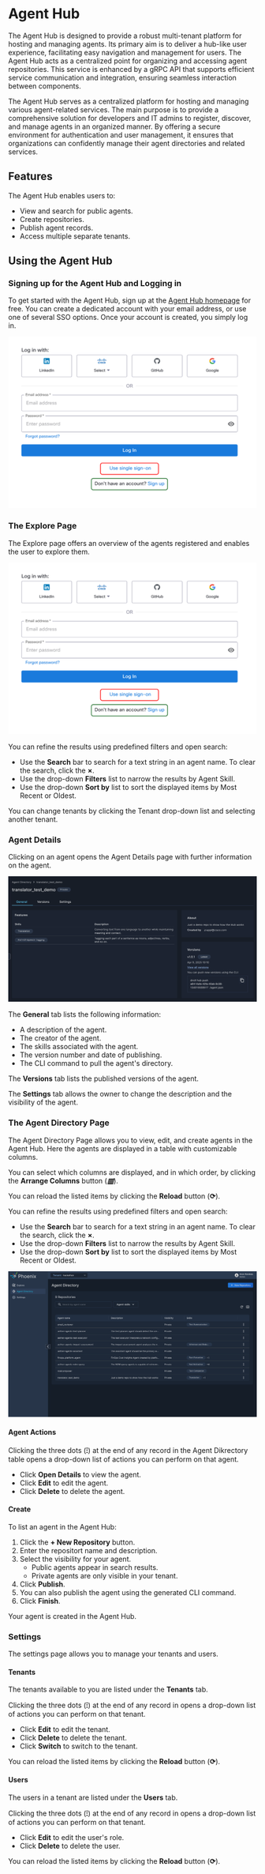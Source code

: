 # Agent Hub

The Agent Hub is designed to provide a robust multi-tenant platform for hosting and managing agents. Its primary aim is to deliver a hub-like user experience, facilitating easy navigation and management for users. The Agent Hub acts as a centralized point for organizing and accessing agent repositories. This service is enhanced by a gRPC API that supports efficient service communication and integration, ensuring seamless interaction between components.

The Agent Hub serves as a centralized platform for hosting and managing various agent-related services. The main purpose is to provide a comprehensive solution for developers and IT admins to register, discover, and manage agents in an organized manner. By offering a secure environment for authentication and user management, it ensures that organizations can confidently manage their agent directories and related services.

## Features

The Agent Hub enables users to:

* View and search for public agents.
* Create repositories.
* Publish agent records.
* Access multiple separate tenants.

## Using the Agent Hub

### Signing up for the Agent Hub and Logging in

To get started with the Agent Hub, sign up at the [Agent Hub homepage](https://phoenix.dev.outshift.ai) for free. You can create a dedicated account with your email address, or use one of several SSO options. Once your account is created, you simply log in.

![Logging in](./_static/login.png)

### The Explore Page

The Explore page offers an overview of the agents registered and enables the user to explore them.

![The Explore Page](./_static/login.png)

You can refine the results using predefined filters and open search:

* Use the **Search** bar to search for a text string in an agent name. To clear the search, click the **×**.
* Use the drop-down **Filters** list to narrow the results by Agent Skill.
* Use the drop-down **Sort by** list to sort the displayed items by Most Recent or Oldest.

You can change tenants by clicking the Tenant drop-down list and selecting another tenant.

### Agent Details

Clicking on an agent opens the Agent Details page with further information on the agent.

![The Agent Details Page](./_static/agent.png)

The **General** tab lists the following information:

* A description of the agent.
* The creator of the agent.
* The skills associated with the agent.
* The version number and date of publishing.
* The CLI command to pull the agent's directory.

The **Versions** tab lists the published versions of the agent.

The **Settings** tab allows the owner to change the description and the visibility of the agent.

### The Agent Directory Page

The Agent Directory Page allows you to view, edit, and create agents in the Agent Hub. Here the agents are displayed in a table with customizable columns.

You can select which columns are displayed, and in which order, by clicking the **Arrange Columns** button (***▥***).

You can reload the listed items by clicking the **Reload** button (**⟳**).

You can refine the results using predefined filters and open search:

* Use the **Search** bar to search for a text string in an agent name. To clear the search, click the **×**.
* Use the drop-down **Filters** list to narrow the results by Agent Skill.
* Use the drop-down **Sort by** list to sort the displayed items by Most Recent or Oldest.

![The Agent Directory Page](./_static/directory.png)

#### Agent Actions

Clicking the three dots (**⁝**) at the end of any record in the Agent Dikrectory table opens a drop-down list of actions you can perform on that agent.

* Click **Open Details** to view the agent.
* Click **Edit** to edit the agent.
* Click **Delete** to delete the agent.

#### Create

To list an agent in the Agent Hub:

1. Click the **+ New Repository** button.
1. Enter the repositort name and description.
1. Select the visibility for your agent.
    * Public agents appear in search results.
    * Private agents are only visible in your tenant.
1. Click **Publish**.
1. You can also publish the agent using the generated CLI command.
1. Click **Finish**.

Your agent is created in the Agent Hub.

### Settings

The settings page allows you to manage your tenants and users.

#### Tenants

The tenants available to you are listed under the **Tenants** tab.

Clicking the three dots (**⁝**) at the end of any record in opens a drop-down list of actions you can perform on that tenant.

* Click **Edit** to edit the tenant.
* Click **Delete** to delete the tenant.
* Click **Switch** to switch to the tenant.

You can reload the listed items by clicking the **Reload** button (**⟳**).

#### Users

The users in a tenant are listed under the **Users** tab.

Clicking the three dots (**⁝**) at the end of any record in opens a drop-down list of actions you can perform on that tenant.

* Click **Edit** to edit the user's role.
* Click **Delete** to delete the user.

You can reload the listed items by clicking the **Reload** button (**⟳**).
